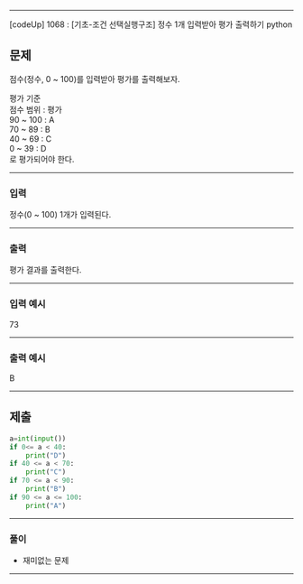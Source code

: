
---

[codeUp] 1068 : [기초-조건 선택실행구조] 정수 1개 입력받아 평가 출력하기 python


## 문제
 

점수(정수, 0 ~ 100)를 입력받아 평가를 출력해보자.


평가 기준   
점수 범위 : 평가   
 90 ~ 100 : A    
 70 ~   89 : B   
 40 ~   69 : C   
   0 ~   39 : D   
로 평가되어야 한다.




---
### 입력 


정수(0 ~ 100) 1개가 입력된다.



---
### 출력   

평가 결과를 출력한다.

---
### 입력 예시

73

---
### 출력 예시

B

---
제출
---
```python
a=int(input())
if 0<= a < 40:
    print("D")
if 40 <= a < 70:
    print("C")
if 70 <= a < 90:
    print("B")
if 90 <= a <= 100:
    print("A")
```

---
### 풀이
* 재미없는 문제
---
